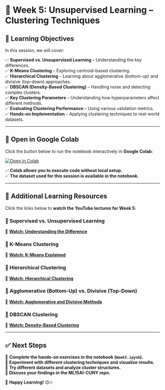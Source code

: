 # 📌 Week 5: Unsupervised Learning – Clustering Techniques  

## 🎯 Learning Objectives  
In this session, we will cover:  

✅ **Supervised vs. Unsupervised Learning** – Understanding the key differences.  
✅ **K-Means Clustering** – Exploring centroid-based clustering.  
✅ **Hierarchical Clustering** – Learning about agglomerative (bottom-up) and divisive (top-down) approaches.  
✅ **DBSCAN (Density-Based Clustering)** – Handling noise and detecting complex clusters.  
✅ **Key Clustering Parameters** – Understanding how hyperparameters affect different methods.  
✅ **Evaluating Clustering Performance** – Using various validation metrics.  
✅ **Hands-on Implementation** – Applying clustering techniques to real-world datasets.  

---  

## 📂 Open in Google Colab  
Click the button below to run the notebook interactively in **Google Colab**:  

[![Open in Colab](https://colab.research.google.com/assets/colab-badge.svg)](https://colab.research.google.com/github/PKhosravi-CityTech/ML15AI-CUNY/blob/main/Week5/Week5.ipynb)  

✅ **Colab allows you to execute code without local setup.**  
✅ **The dataset used for this session is available in the notebook.**  

---  

## 🎥 Additional Learning Resources  
Click the links below to **watch the YouTube lectures for Week 5**:  

### 🔹 Supervised vs. Unsupervised Learning  
📌 **[Watch: Understanding the Difference](https://youtu.be/W01tIRP_Rqs?si=uCxhYd7Kuwuz6emb)**  

### 🔹 K-Means Clustering  
📌 **[Watch: K-Means Explained](https://youtu.be/4b5d3muPQmA?si=74FOV9jVqLgb4A6K)**  

### 🔹 Hierarchical Clustering  
📌 **[Watch: Hierarchical Clustering](https://youtu.be/8QCBl-xdeZI?si=Rdhmjo--xUagAWgV)**  

### 🔹 Agglomerative (Bottom-Up) vs. Divisive (Top-Down) 
📌 **[Watch: Agglomerative and Divisive Methods](https://youtu.be/ijUMKMC4f9I?si=7Uaa7E2kLqmlpPKP)**  

### 🔹 DBSCAN Clustering  
📌 **[Watch: Density-Based Clustering](https://youtu.be/RDZUdRSDOok?si=-qagAjelrBkSLqey)**  

---  

## ✅ Next Steps  
📌 **Complete the hands-on exercises in the notebook (`Week5.ipynb`).**  
📌 **Experiment with different clustering techniques and visualize results.**  
📌 **Try different datasets and analyze cluster structures.**  
📌 **Discuss your findings in the ML15AI-CUNY repo.**  

🚀 **Happy Learning!** 😊🔥  
